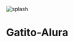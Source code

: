 ![splash](https://user-images.githubusercontent.com/106886312/197410144-ec77a179-84bc-4306-a5f0-0da0fa0d2d0f.png)


# Gatito-Alura
